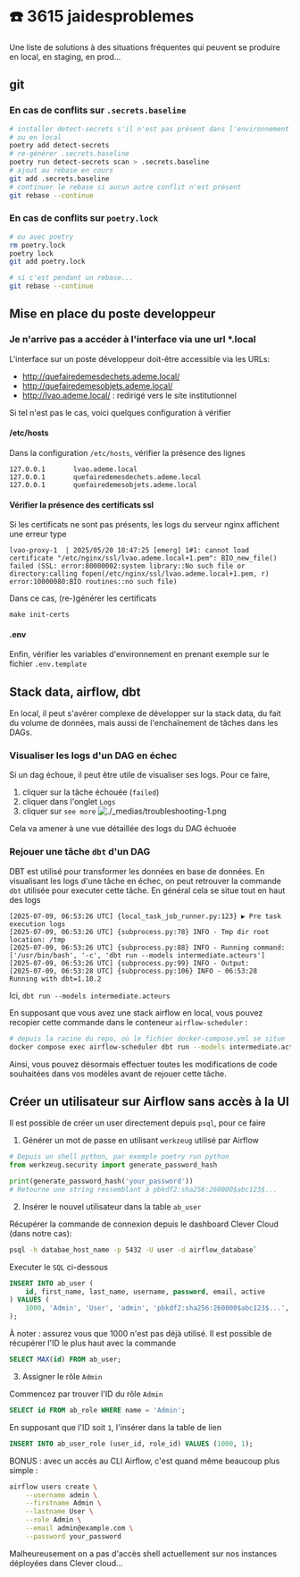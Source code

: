 # ☎️ 3615 jaidesproblemes

Une liste de solutions à des situations fréquentes qui peuvent se produire en local, en staging, en prod...

## git

### En cas de conflits sur `.secrets.baseline`

```bash
# installer detect-secrets s'il n'est pas présent dans l'environnement virtuel
# ou en local
poetry add detect-secrets
# re-générer .secrets.baseline
poetry run detect-secrets scan > .secrets.baseline
# ajout au rebase en cours
git add .secrets.baseline
# continuer le rebase si aucun autre conflit n'est présent
git rebase --continue
```

### En cas de conflits sur `poetry.lock`

```bash
# ou avec poetry
rm poetry.lock
poetry lock
git add poetry.lock

# si c'est pendant un rebase...
git rebase --continue
```

## Mise en place du poste developpeur

### Je n'arrive pas a accéder à l'interface via une url \*.local

L'interface sur un poste développeur doit-être accessible via les URLs:

- http://quefairedemesdechets.ademe.local/
- http://quefairedemesobjets.ademe.local/
- http://lvao.ademe.local/ : redirigé vers le site institutionnel

Si tel n'est pas le cas, voici quelques configuration à vérifier

#### /etc/hosts

Dans la configuration `/etc/hosts`, vérifier la présence des lignes

```
127.0.0.1       lvao.ademe.local
127.0.0.1       quefairedemesdechets.ademe.local
127.0.0.1       quefairedemesobjets.ademe.local
```

#### Vérifier la présence des certificats ssl

Si les certificats ne sont pas présents, les logs du serveur nginx affichent une erreur type

```
lvao-proxy-1  | 2025/05/20 10:47:25 [emerg] 1#1: cannot load certificate "/etc/nginx/ssl/lvao.ademe.local+1.pem": BIO_new_file() failed (SSL: error:80000002:system library::No such file or directory:calling fopen(/etc/nginx/ssl/lvao.ademe.local+1.pem, r) error:10000080:BIO routines::no such file)
```

Dans ce cas, (re-)générer les certificats

```
make init-certs
```

#### .env

Enfin, vérifier les variables d'environnement en prenant exemple sur le fichier `.env.template`

## Stack data, airflow, dbt

En local, il peut s'avérer complexe de développer sur la stack data, du fait du volume de données, mais aussi de l'enchaînement de tâches dans les DAGs.

### Visualiser les logs d'un DAG en échec

Si un dag échoue, il peut être utile de visualiser ses logs.
Pour ce faire,

1. cliquer sur la tâche échouée (`failed`)
2. cliquer dans l'onglet `Logs`
3. cliquer sur `see more`
   ![./_medias/troubleshooting-1.png]()

Cela va amener à une vue détaillée des logs du DAG échuoée

### Rejouer une tâche `dbt` d'un DAG

DBT est utilisé pour transformer les données en base de données.
En visualisant les logs d'une tâche en échec, on peut retrouver la commande `dbt` utilisée pour executer cette tâche. En général cela se situe tout en haut des logs

```
[2025-07-09, 06:53:26 UTC] {local_task_job_runner.py:123} ▶ Pre task execution logs
[2025-07-09, 06:53:26 UTC] {subprocess.py:78} INFO - Tmp dir root location: /tmp
[2025-07-09, 06:53:26 UTC] {subprocess.py:88} INFO - Running command: ['/usr/bin/bash', '-c', 'dbt run --models intermediate.acteurs']
[2025-07-09, 06:53:26 UTC] {subprocess.py:99} INFO - Output:
[2025-07-09, 06:53:28 UTC] {subprocess.py:106} INFO - 06:53:28  Running with dbt=1.10.2
```

Ici, `dbt run --models intermediate.acteurs`

En supposant que vous avez une stack airflow en local, vous pouvez recopier cette commande dans le conteneur `airflow-scheduler` :

```sh
# depuis la racine du repo, où le fichier docker-compose.yml se situe
docker compose exec airflow-scheduler dbt run --models intermediate.acteurs
```

Ainsi, vous pouvez désormais effectuer toutes les modifications de code souhaitées dans vos modèles avant de rejouer cette tâche.

## Créer un utilisateur sur Airflow sans accès à la UI

Il est possible de créer un user directement depuis `psql`, pour ce faire

1. Générer un mot de passe en utilisant `werkzeug` utilisé par Airflow

```py
# Depuis un shell python, par exemple poetry run python
from werkzeug.security import generate_password_hash

print(generate_password_hash('your_password'))
# Retourne une string ressemblant à pbkdf2:sha256:260000$abc123$...
```

2. Insérer le nouvel utilisateur dans la table `ab_user`

Récupérer la commande de connexion depuis le dashboard Clever Cloud (dans notre cas):

```sh
psql -h databae_host_name -p 5432 -U user -d airflow_database`
```

Executer le `SQL` ci-dessous

```sql
INSERT INTO ab_user (
    id, first_name, last_name, username, password, email, active
) VALUES (
    1000, 'Admin', 'User', 'admin', 'pbkdf2:sha256:260000$abc123$...', 'admin@example.com', true
);
```

À noter : assurez vous que 1000 n'est pas déjà utilisé. Il est possible de récupérer l'ID le plus haut avec la commande

```sql
SELECT MAX(id) FROM ab_user;
```

3. Assigner le rôle `Admin`

Commencez par trouver l'ID du rôle `Admin`

```sql
SELECT id FROM ab_role WHERE name = 'Admin';
```

En supposant que l'ID soit `1`, l'insérer dans la table de lien

```sql
INSERT INTO ab_user_role (user_id, role_id) VALUES (1000, 1);
```

BONUS : avec un accès au CLI Airflow, c'est quand même beaucoup plus simple :

```sh
airflow users create \
    --username admin \
    --firstname Admin \
    --lastname User \
    --role Admin \
    --email admin@example.com \
    --password your_password
```

Malheureusement on a pas d'accès shell actuellement sur nos instances déployées dans Clever cloud...
